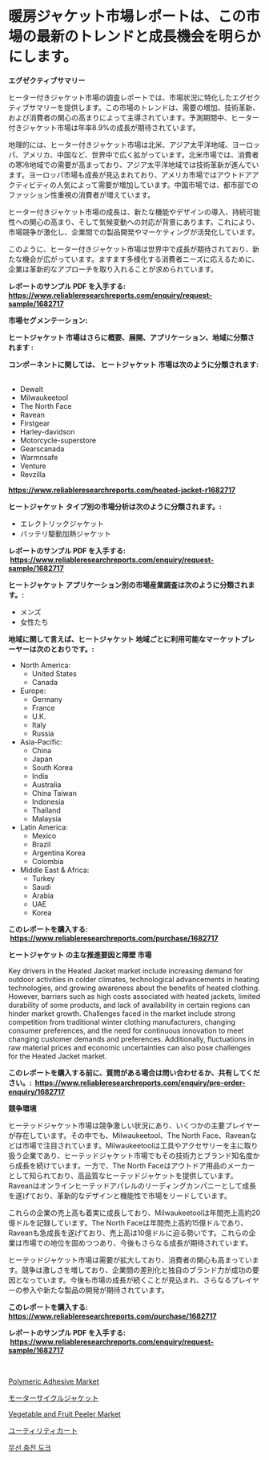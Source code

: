 <p><h1>暖房ジャケット市場レポートは、この市場の最新のトレンドと成長機会を明らかにします。</h1></p><p><strong>エグゼクティブサマリー</strong></p>
<p><p>ヒーター付きジャケット市場の調査レポートでは、市場状況に特化したエグゼクティブサマリーを提供します。この市場のトレンドは、需要の増加、技術革新、および消費者の関心の高まりによって主導されています。予測期間中、ヒーター付きジャケット市場は年率8.9%の成長が期待されています。</p><p>地理的には、ヒーター付きジャケット市場は北米、アジア太平洋地域、ヨーロッパ、アメリカ、中国など、世界中で広く拡がっています。北米市場では、消費者の寒冷地域での需要が高まっており、アジア太平洋地域では技術革新が進んでいます。ヨーロッパ市場も成長が見込まれており、アメリカ市場ではアウトドアアクティビティの人気によって需要が増加しています。中国市場では、都市部でのファッション性重視の消費者が増えています。</p><p>ヒーター付きジャケット市場の成長は、新たな機能やデザインの導入、持続可能性への関心の高まり、そして気候変動への対応が背景にあります。これにより、市場競争が激化し、企業間での製品開発やマーケティングが活発化しています。</p><p>このように、ヒーター付きジャケット市場は世界中で成長が期待されており、新たな機会が広がっています。ますます多様化する消費者ニーズに応えるために、企業は革新的なアプローチを取り入れることが求められています。</p></p>
<p><strong>レポートのサンプル PDF を入手する: <a href="https://www.reliableresearchreports.com/enquiry/request-sample/1682717">https://www.reliableresearchreports.com/enquiry/request-sample/1682717</a></strong></p>
<p><strong>市場セグメンテーション:</strong></p>
<p><strong> ヒートジャケット 市場はさらに概要、展開、アプリケーション、地域に分類されます :</strong></p>
<p><strong>コンポーネントに関しては、 ヒートジャケット 市場は次のように分類されます: &nbsp;</strong></p>
<p><ul><li>Dewalt</li><li>Milwaukeetool</li><li>The North Face</li><li>Ravean</li><li>Firstgear</li><li>Harley-davidson</li><li>Motorcycle-superstore</li><li>Gearscanada</li><li>Warmnsafe</li><li>Venture</li><li>Revzilla</li></ul></p>
<p><strong><a href="https://www.reliableresearchreports.com/heated-jacket-r1682717">https://www.reliableresearchreports.com/heated-jacket-r1682717</a></strong></p>
<p><strong> ヒートジャケット タイプ別の市場分析は次のように分類されます。:</strong></p>
<p><ul><li>エレクトリックジャケット</li><li>バッテリ駆動加熱ジャケット</li></ul></p>
<p><strong>レポートのサンプル PDF を入手する: &nbsp;<a href="https://www.reliableresearchreports.com/enquiry/request-sample/1682717">https://www.reliableresearchreports.com/enquiry/request-sample/1682717</a></strong></p>
<p><strong> ヒートジャケット アプリケーション別の市場産業調査は次のように分類されます。:</strong></p>
<p><ul><li>メンズ</li><li>女性たち</li></ul></p>
<p><strong>地域に関して言えば、ヒートジャケット 地域ごとに利用可能なマーケットプレーヤーは次のとおりです。:</strong></p>
<p><ul>
    <li>
        North America:
        <ul>
            <li>United States</li>
            <li>Canada</li>
        </ul>
    </li>
    <li>
        Europe:
        <ul>
            <li>Germany</li>
            <li>France</li>
            <li>U.K.</li>
            <li>Italy</li>
            <li>Russia</li>
        </ul>
    </li>
    <li>
        Asia-Pacific:
        <ul>
            <li>China</li>
            <li>Japan</li>
            <li>South Korea</li>
            <li>India</li>
            <li>Australia</li>
            <li>China Taiwan</li>
            <li>Indonesia</li>
            <li>Thailand</li>
            <li>Malaysia</li>
        </ul>
    </li>
    <li>
        Latin America:
        <ul>
            <li>Mexico</li>
            <li>Brazil</li>
            <li>Argentina Korea</li>
            <li>Colombia</li>
        </ul>
    </li>
    <li>
        Middle East & Africa:
        <ul>
            <li>Turkey</li>
            <li>Saudi</li>
            <li>Arabia</li>
            <li>UAE</li>
            <li>Korea</li>
        </ul>
    </li>
    </ul></p>
<p><strong>このレポートを購入する: &nbsp;<a href="https://www.reliableresearchreports.com/purchase/1682717">https://www.reliableresearchreports.com/purchase/1682717</a></strong></p>
<p><strong>ヒートジャケット の主な推進要因と障壁 市場</strong></p>
<p><p>Key drivers in the Heated Jacket market include increasing demand for outdoor activities in colder climates, technological advancements in heating technologies, and growing awareness about the benefits of heated clothing. However, barriers such as high costs associated with heated jackets, limited durability of some products, and lack of availability in certain regions can hinder market growth. Challenges faced in the market include strong competition from traditional winter clothing manufacturers, changing consumer preferences, and the need for continuous innovation to meet changing customer demands and preferences. Additionally, fluctuations in raw material prices and economic uncertainties can also pose challenges for the Heated Jacket market.</p></p>
<p><strong>このレポートを購入する前に、質問がある場合は問い合わせるか、共有してください。:&nbsp; <a href="https://www.reliableresearchreports.com/enquiry/pre-order-enquiry/1682717">https://www.reliableresearchreports.com/enquiry/pre-order-enquiry/1682717</a></strong></p>
<p><strong>競争環境</strong></p>
<p><p>ヒーテッドジャケット市場は競争激しい状況にあり、いくつかの主要プレイヤーが存在しています。その中でも、Milwaukeetool、The North Face、Raveanなどは市場で注目されています。Milwaukeetoolは工具やアクセサリーを主に取り扱う企業であり、ヒーテッドジャケット市場でもその技術力とブランド知名度から成長を続けています。一方で、The North Faceはアウトドア用品のメーカーとして知られており、高品質なヒーテッドジャケットを提供しています。Raveanはオンラインヒーテッドアパレルのリーディングカンパニーとして成長を遂げており、革新的なデザインと機能性で市場をリードしています。</p><p>これらの企業の売上高も着実に成長しており、Milwaukeetoolは年間売上高約20億ドルを記録しています。The North Faceは年間売上高約15億ドルであり、Raveanも急成長を遂げており、売上高は10億ドルに迫る勢いです。これらの企業は市場での地位を固めつつあり、今後もさらなる成長が期待されています。</p><p>ヒーテッドジャケット市場は需要が拡大しており、消費者の関心も高まっています。競争は激しさを増しており、企業間の差別化と独自のブランド力が成功の要因となっています。今後も市場の成長が続くことが見込まれ、さらなるプレイヤーの参入や新たな製品の開発が期待されています。</p></p>
<p><strong>このレポートを購入する: &nbsp; <a href="https://www.reliableresearchreports.com/purchase/1682717">https://www.reliableresearchreports.com/purchase/1682717</a></strong></p>
<p><strong>レポートのサンプル PDF を入手する: &nbsp;<a href="https://www.reliableresearchreports.com/enquiry/request-sample/1682717">https://www.reliableresearchreports.com/enquiry/request-sample/1682717</a></strong><strong></strong></p>
<p>&nbsp;</p>
<p><p><a href="https://issuu.com/reportprime-2/docs/polymeric-adhesive-market-size-2030.pptx">Polymeric Adhesive Market</a></p><p><a href="https://medium.com/@attyourniture/%E3%83%90%E3%82%A4%E3%82%AF%E3%82%B8%E3%83%A3%E3%82%B1%E3%83%83%E3%83%88%E5%B8%82%E5%A0%B4-%E5%B8%82%E5%A0%B4cagr-%E5%B8%82%E5%A0%B4%E3%83%88%E3%83%AC%E3%83%B3%E3%83%89-%E6%88%90%E9%95%B7%E6%88%A6%E7%95%A5%E3%81%AB%E9%96%A2%E3%81%99%E3%82%8B%E6%83%85%E5%A0%B1-c40ac2869c78">モーターサイクルジャケット</a></p><p><a href="https://github.com/luckyshygirl/Market-Research-Report-List-4/blob/main/vegetable-and-fruit-peeler-market.md">Vegetable and Fruit Peeler Market</a></p><p><a href="https://github.com/SantosDicki04/Market-Research-Report-List-1/blob/main/803893429733.md">ユーティリティカート</a></p><p><a href="https://github.com/KellyLyncyh543964/Market-Research-Report-List-1/blob/main/942281627667.md">무선 충전 도크</a></p></p>